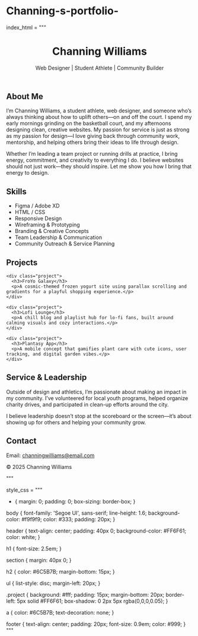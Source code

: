 # Channing-s-portfolio-
index_html = """
<!DOCTYPE html>
<html lang="en">
<head>
  <meta charset="UTF-8" />
  <meta name="viewport" content="width=device-width, initial-scale=1.0"/>
  <title>Channing Williams Portfolio</title>
  <link rel="stylesheet" href="style.css"/>
</head>
<body>
  <header>
    <h1>Channing Williams</h1>
    <p>Web Designer | Student Athlete | Community Builder</p>
  </header>

  <section id="about">
    <h2>About Me</h2>
    <p>
      I’m Channing Williams, a student athlete, web designer, and someone who’s always thinking about how to uplift others—on and off the court.  
      I spend my early mornings grinding on the basketball court, and my afternoons designing clean, creative websites. My passion for service is just as strong as my passion for design—I love giving back through community work, mentorship, and helping others bring their ideas to life through design.
    </p>
    <p>
      Whether I’m leading a team project or running drills at practice, I bring energy, commitment, and creativity to everything I do. I believe websites should not just work—they should inspire. Let me show you how I bring that energy to design.
    </p>
  </section>

  <section id="skills">
    <h2>Skills</h2>
    <ul>
      <li>Figma / Adobe XD</li>
      <li>HTML / CSS</li>
      <li>Responsive Design</li>
      <li>Wireframing & Prototyping</li>
      <li>Branding & Creative Concepts</li>
      <li>Team Leadership & Communication</li>
      <li>Community Outreach & Service Planning</li>
    </ul>
  </section>

  <section id="projects">
    <h2>Projects</h2>
    
    <div class="project">
      <h3>FroYo Galaxy</h3>
      <p>A cosmic-themed frozen yogurt site using parallax scrolling and gradients for a playful shopping experience.</p>
    </div>

    <div class="project">
      <h3>Lofi Lounge</h3>
      <p>A chill blog and playlist hub for lo-fi fans, built around calming visuals and cozy interactions.</p>
    </div>

    <div class="project">
      <h3>Plantasy App</h3>
      <p>A mobile concept that gamifies plant care with cute icons, user tracking, and digital garden vibes.</p>
    </div>


  </section>

  <section id="service">
    <h2>Service & Leadership</h2>
    <p>
      Outside of design and athletics, I’m passionate about making an impact in my community. I’ve volunteered for local youth programs, helped organize charity drives, and participated in clean-up efforts around the city. 
    </p>
    <p>
      I believe leadership doesn’t stop at the scoreboard or the screen—it’s about showing up for others and helping your community grow.
    </p>
  </section>

  <section id="contact">
    <h2>Contact</h2>
    <p>Email: <a href="mailto:cewilliams25@desu.edu">channingwilliams@email.com</a></p>
  </section>

  <footer>
    <p>&copy; 2025 Channing Williams</p>
  </footer>
</body>
</html>
"""

style_css = """
* {
  margin: 0;
  padding: 0;
  box-sizing: border-box;
}

body {
  font-family: 'Segoe UI', sans-serif;
  line-height: 1.6;
  background-color: #f9f9f9;
  color: #333;
  padding: 20px;
}

header {
  text-align: center;
  padding: 40px 0;
  background-color: #FF6F61;
  color: white;
}

h1 {
  font-size: 2.5em;
}

section {
  margin: 40px 0;
}

h2 {
  color: #6C5B7B;
  margin-bottom: 15px;
}

ul {
  list-style: disc;
  margin-left: 20px;
}

.project {
  background: #fff;
  padding: 15px;
  margin-bottom: 20px;
  border-left: 5px solid #FF6F61;
  box-shadow: 0 2px 5px rgba(0,0,0,0.05);
}

a {
  color: #6C5B7B;
  text-decoration: none;
}

footer {
  text-align: center;
  padding: 20px;
  font-size: 0.9em;
  color: #999;
}
"""
